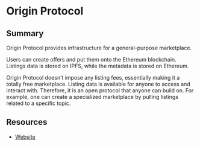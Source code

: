 # Origin Protocol

## Summary

Origin Protocol provides infrastructure for a general-purpose marketplace.

Users can create offers and put them onto the Ethereum blockchain. Listings data is stored on IPFS, while the metadata is stored on Ethereum.

Origin Protocol doesn’t impose any listing fees, essentially making it a totally free marketplace. Listing data is available for anyone to access and interact with. Therefore, it is an open protocol that anyone can build on. For example, one can create a specialized marketplace by pulling listings related to a specific topic.

## Resources

* [Website](https://www.originprotocol.com/en)

